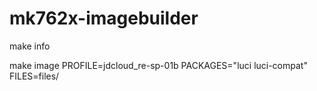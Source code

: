# mk762x-imagebuilder


make info

make image PROFILE=jdcloud_re-sp-01b PACKAGES="luci luci-compat" FILES=files/
